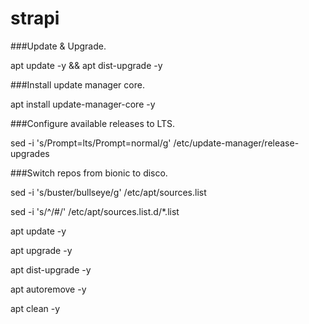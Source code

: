 # strapi

###Update & Upgrade.

apt update -y && apt dist-upgrade -y

###Install update manager core.

apt install update-manager-core -y

###Configure available releases to LTS.

sed -i 's/Prompt=lts/Prompt=normal/g' /etc/update-manager/release-upgrades

###Switch repos from bionic to disco.

sed -i 's/buster/bullseye/g' /etc/apt/sources.list

sed -i 's/^/#/' /etc/apt/sources.list.d/*.list

apt update -y

apt upgrade -y

apt dist-upgrade -y

apt autoremove -y

apt clean -y

